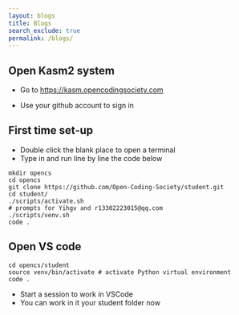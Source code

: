 ```yaml
---
layout: blogs 
title: Blogs
search_exclude: true
permalink: /blogs/
---
```


## Open Kasm2 system
- Go to https://kasm.opencodingsociety.com

- Use your github account to sign in 



## First time set-up
- Double click the blank place to open a terminal
- Type in and run line by line the code below

<div class="language-bash highlighter-rouge"><div class="highlight"><pre class="highlight"><code><span class="nb">mkdir </span>opencs
<span class="nb">cd </span>opencs
git clone https://github.com/Open-Coding-Society/student.git
<span class="nb">cd </span>student/
./scripts/activate.sh <span class="c">
# prompts for Yihgv and r13302223015@qq.com </span>
./scripts/venv.sh
code <span class="nb">.</span>
</code></pre></div></div>



## Open VS code 
</p>

<div class="language-bash highlighter-rouge"><div class="highlight"><pre class="highlight"><code><span class="nb">cd </span>opencs/student
<span class="nb">source </span>venv/bin/activate <span class="c"># activate Python virtual environment</span>
code <span class="nb">.</span>
</code></pre></div></div>

  - Start a session to work in VSCode
  - You can work in it your student folder now
